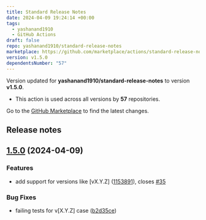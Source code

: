 ```yaml
---
title: Standard Release Notes
date: 2024-04-09 19:24:14 +00:00
tags:
  - yashanand1910
  - GitHub Actions
draft: false
repo: yashanand1910/standard-release-notes
marketplace: https://github.com/marketplace/actions/standard-release-notes
version: v1.5.0
dependentsNumber: "57"
---
```



Version updated for **yashanand1910/standard-release-notes** to version **v1.5.0**.
- This action is used across all versions by **57** repositories.

Go to the [GitHub Marketplace](https://github.com/marketplace/actions/standard-release-notes) to find the latest changes.

## Release notes

## [1.5.0](https://github.com/yashanand1910/standard-release-notes/compare/v1.4.0...v1.5.0) (2024-04-09)


### Features

* add support for versions like [vX.Y.Z] ([1153891](https://github.com/yashanand1910/standard-release-notes/commit/115389112edf77774ff10a3ee3299265c7623a2f)), closes [#35](https://github.com/yashanand1910/standard-release-notes/issues/35)


### Bug Fixes

* failing tests for v[X.Y.Z] case ([b2d35ce](https://github.com/yashanand1910/standard-release-notes/commit/b2d35ce815b1f61f32692456afc82de994f70974))
